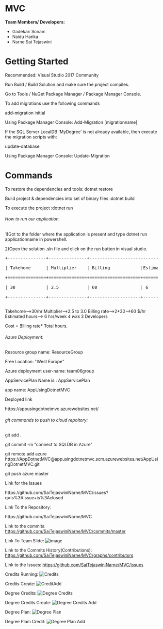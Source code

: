 # MVC

<b>Team Members/ Developers:</b> <br>
<ul>
<li>Gadekari Sonam</li>
<li>Naidu Harika</li>
<li>Narne Sai Tejaswini</li>
</ul>

<h1>Getting Started</h1>
<p>Recommended: Visual Studio 2017 Community</p>

<p>Run Build / Build Solution and make sure the project compiles.</p>

<p>Go to Tools / NuGet Package Manager / Package Manager Console.</p>

<p>To add migrations use the following commands</p>

<p>add-migration initial</p>
<p>Using Package Manager Console: Add-Migration [migrationname]</p>

<p>If the SQL Server LocalDB 'MyDegree' is not already available, then execute the migration scripts with:</p>

<p>update-database</p>
<p>Using Package Manager Console: Update-Migration</p>
<h1>Commands</h1>
<p>To restore the dependencies and tools: dotnet restore</p>
<p>Build project & dependencies into set of binary files :dotnet build</p>
<p>To execute the project :dotnet run</p>

<h6>How to run our application.</h6>
<p>1)Got to the folder where the application is present and type dotnet run applicationname in powershell.</p>
<p>2)Open the solution .sln file and click on the run button in visual studio.</p>

<pre>
+---------------+---------------+-------------------------------------------------------------------+<br/>
| Takehome      | Multiplier    | Billing            |Estimated hours  per week   | Developers| Cost|<br/>
+===============+===============+====================+================+===========+===========+======<br/>
| 30            | 2.5           | 60                 | 6                          |3          |5400 |<br/>
+---------------+---------------+--------------------+----------------------------+-----------+------<br/>
</pre>

Takehome-->30/hr
Multiplier-->2.5 to 3.0
Billing rate-->2*30-->60 $/hr
Estimated hours-->
6 hrs/week *4 wks* 3 Developers

Cost = Billing rate* Total hours.

<h6>Azure Deployment:</h6>
<p>Resource group name: ResourceGroup</p>
<p>Free Location: "West Europe"</p>
<p>Azure deployment user-name: team06group</p>
<p>AppServicePlan Name is : AppServicePlan</p>
<p>app name: AppUsingDotnetMVC</p>
<p> Deployed link</p>
https://appusingdotnetmvc.azurewebsites.net/

<h6>git commands to push to cloud repoitory:</h6>

<p>git add .</p>
<p>git commit -m "connect to SQLDB in Azure"</p>
<p>git remote add azure https://AppDotnetMVC@appusingdotnetmvc.scm.azurewebsites.net/AppUsingDotnetMVC.git</p>
<p>git push azure master</p>

<p>Link for the Issues</p>
https://github.com/SaiTejaswiniNarne/MVC/issues?q=is%3Aissue+is%3Aclosed

<p>Link To the Repository:</p>
https://github.com/SaiTejaswiniNarne/MVC

Link to the commits:
https://github.com/SaiTejaswiniNarne/MVC/commits/master

Link To Team Slide:
![image](https://user-images.githubusercontent.com/42949313/56475016-1983c600-6448-11e9-8983-806de5933526.png)

Link to the Commits History(Contributions):
https://github.com/SaiTejaswiniNarne/MVC/graphs/contributors

Link to the Issues:
https://github.com/SaiTejaswiniNarne/MVC/issues

Credits Running:
![Credits](https://user-images.githubusercontent.com/42949313/56475388-2fe05080-644d-11e9-92bf-d4fb3c0fd4fa.PNG)

Credits Create:
![CreditAdd](https://user-images.githubusercontent.com/42949313/56475396-59997780-644d-11e9-914f-c3e3ac9d3088.PNG)

Degree Credits:
![Degree Credits](https://user-images.githubusercontent.com/42949313/56475419-a2e9c700-644d-11e9-9572-2e219a537bd1.PNG)

Degree Credits Create:
![Degree Credits Add](https://user-images.githubusercontent.com/42949313/56475421-a8dfa800-644d-11e9-83eb-d9d9250dc8be.PNG)

Degree Plan:
![Degree Plan](https://user-images.githubusercontent.com/42949313/56475441-ef350700-644d-11e9-9bf0-460ddf3a1470.PNG)

Degree Plam Credit:
![Degree Plan Add](https://user-images.githubusercontent.com/42949313/56475445-f5c37e80-644d-11e9-9bb4-3ba104399a47.PNG)


